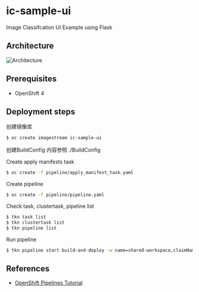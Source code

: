 # ic-sample-ui

Image Classifcation UI Example using Flask  

## Architecture

![Architecture](https://github.com/mmitsugi/ic-sample-api/blob/main/doc/images/architecture_ui_and_api.png)

## Prerequisites

* OpenShift 4

## Deployment steps

创建镜像库
```bash
$ oc create imagestream ic-sample-ui
```

创建BuildConfig
内容参照 ./BuildConfig

Create apply manifests task
```bash
$ oc create -f pipeline/apply_manifest_task.yaml
```

Create pipeline
```bash
$ oc create -f pipeline/pipeline.yaml
```
Check task, clustertask, pipeline list
```bash
$ tkn task list
$ tkn clustertask list
$ tkn pipeline list
```
Run pipeline
```bash
$ tkn pipeline start build-and-deploy -w name=shared-workspace,claimName=model-pv-claim -p deployment-name=ic-sample-ui -p git-url=https://github.com/duss023/ic-sample-ui.git -p IMAGE=image-registry.openshift-image-registry.svc:5000/ic-pipelines/ic-sample-ui --use-param-defaults
```

## References

* [OpenShift Pipelines Tutorial](https://github.com/openshift/pipelines-tutorial)

